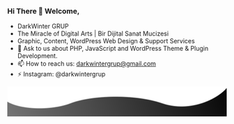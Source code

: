### Hi There 👋 Welcome,

- DarkWinter GRUP
- The Miracle of Digital Arts | Bir Dijital Sanat Mucizesi
- Graphic, Content, WordPress Web Design & Support Services
- 💬 Ask to us about PHP, JavaScript and WordPress Theme & Plugin Development.
- 📫 How to reach us: darkwintergrup@gmail.com
- ⚡ Instagram: @darkwintergrup

<img src="https://raw.githubusercontent.com/darkwintergrup/darkwintergrup.github.io/master/bottom.svg" alt="bottom">
